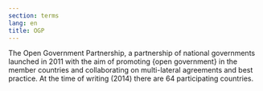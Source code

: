 ```yaml
---
section: terms
lang: en
title: OGP
---
```


The Open Government Partnership, a partnership of national governments launched in 2011 with the aim of promoting {open government} in the member countries and collaborating on multi-lateral agreements and best practice. At the time of writing (2014) there are 64 participating countries.
